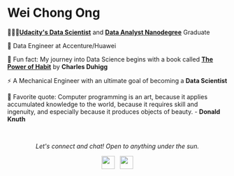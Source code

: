 # Wei Chong Ong

👨🏻‍🎓[**Udacity's Data Scientist**](https://www.udacity.com/course/data-scientist-nanodegree--nd025) and [**Data Analyst Nanodegree**](https://www.udacity.com/course/data-analyst-nanodegree--nd002) Graduate

:briefcase: Data Engineer at Accenture/Huawei

:rocket: Fun fact: My journey into Data Science begins with a book called [**The Power of Habit**](https://www.amazon.de/-/en/Charles-Duhigg/dp/1847946240/ref=sr_1_1?crid=623EWT9ELMN8&dchild=1&keywords=the+power+of+habit&qid=1603792487&sprefix=the+power+of+hab%2Caps%2C173&sr=8-1) by **Charles Duhigg**

⚡ A Mechanical Engineer with an ultimate goal of becoming a **Data Scientist**

💬 Favorite quote: Computer programming is an art, because it applies accumulated knowledge to the world, because it requires skill and ingenuity, and especially because it produces objects of beauty. - **Donald Knuth**

<br>
<p align="center"><i>Let's connect and chat! Open to anything under the sun.</i><br></p>

[<a href="mailto:weichong0711@hotmail.com?"><p align="center"><img src="https://user-images.githubusercontent.com/65392299/98444818-352aec00-2114-11eb-96b0-08844d117a63.png" width="30" height="30" /></a>][1]&nbsp;&nbsp;
[<img src="https://user-images.githubusercontent.com/65392299/98444918-dca81e80-2114-11eb-8c4b-634a781be651.png" width="30" height="30" /></p>][2]

[1]: weichong0711@hotmail.com
[2]: https://www.linkedin.com/in/wei-chong-ong-6b5a74188/

<!--

[<a href="mailto:weichong0711@hotmail.com?"><p align="center"><img src="https://user-images.githubusercontent.com/65392299/98444818-352aec00-2114-11eb-96b0-08844d117a63.png" width="30" height="30" /></a>][1]&nbsp;&nbsp;
[<img src="https://user-images.githubusercontent.com/65392299/98444918-dca81e80-2114-11eb-8c4b-634a781be651.png" width="30" height="30" /></p>][2]



&nbsp;&nbsp;&nbsp;&nbsp;&nbsp;&nbsp;&nbsp;&nbsp;&nbsp;&nbsp;&nbsp;&nbsp;&nbsp;&nbsp;&nbsp;&nbsp;&nbsp;&nbsp;&nbsp;&nbsp;&nbsp;&nbsp;&nbsp;&nbsp;&nbsp;&nbsp;&nbsp;&nbsp;&nbsp;&nbsp;&nbsp;&nbsp;&nbsp;&nbsp;&nbsp;&nbsp;&nbsp;&nbsp;&nbsp;&nbsp;&nbsp;&nbsp;[<a href="mailto:weichong0711@hotmail.com?"><img src="https://user-images.githubusercontent.com/65392299/98444818-352aec00-2114-11eb-96b0-08844d117a63.png" width="25" height="25" /></a>][1]&nbsp;&nbsp;
[<img src="https://user-images.githubusercontent.com/65392299/98444918-dca81e80-2114-11eb-8c4b-634a781be651.png" width="25" height="25" />][2]


**weichong-ong/weichong-ong** is a ✨ _special_ ✨ repository because its `README.md` (this file) appears on your GitHub profile.

curiousity and ability to go and find my own answers 
People who come with the Udacity training are already really demonstrating that because we're unafraid to go and teach our something new.

- :fire: Someone who is unafraid to pursue own passion fiercely and always taking the road less travelled

- :beginner: Beginner's mindset and curiousity

Here are some ideas to get you started:


- 🔭 I’m currently working on ...
- 🌱 I’m currently learning ...
- 👯 I’m looking to collaborate on ...
- 🤔 I’m looking for help with ...
- 💬 Ask me about ...
- 📫 How to reach me: ...
- 😄 Pronouns: ...
- ⚡ Fun fact: ...
- :lotus_position_man: Life quote: True happiness is not attained through self-gratification, but through fidelity to a worthy purpose. - Hellen Keller
-->
